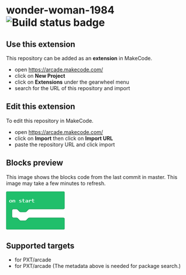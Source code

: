 # wonder-woman-1984 ![Build status badge](https://github.com/ksavage-work/wonder-woman-1984/workflows/MakeCode/badge.svg)



## Use this extension

This repository can be added as an **extension** in MakeCode.

* open https://arcade.makecode.com/
* click on **New Project**
* click on **Extensions** under the gearwheel menu
* search for the URL of this repository and import

## Edit this extension

To edit this repository in MakeCode.

* open https://arcade.makecode.com/
* click on **Import** then click on **Import URL**
* paste the repository URL and click import

## Blocks preview

This image shows the blocks code from the last commit in master.
This image may take a few minutes to refresh.

![A rendered view of the blocks](https://github.com/ksavage-work/wonder-woman-1984/raw/master/.makecode/blocks.png)

## Supported targets

* for PXT/arcade
* for PXT/arcade
(The metadata above is needed for package search.)


